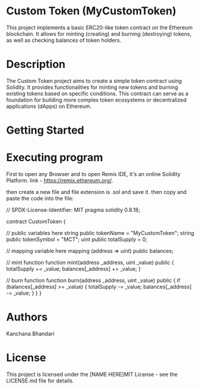 # Custom Token (MyCustomToken)

  This project implements a basic ERC20-like token contract on the Ethereum blockchain. It allows for minting (creating) and burning (destroying) tokens, as well as checking balances of token holders.

# Description

  The Custom Token project aims to create a simple token contract using Solidity. It provides functionalities for minting new tokens and burning existing tokens based on specific conditions. This contract can serve as a foundation for building more complex token ecosystems or decentralized applications (dApps) on Ethereum.

# Getting Started

# Executing program

 First to open any Browser and to open Remix IDE, it's an online Solidity Platform. link - https://remix.ethereum.org/.

 then create a new file and file extension is .sol and save it. then copy and paste the code into the file:

// SPDX-License-Identifier: MIT pragma solidity 0.8.18;

contract CustomToken {

// public variables here
string public tokenName = "MyCustomToken";
string public tokenSymbol = "MCT";
uint public totalSupply = 0;

// mapping variable here
mapping (address => uint) public balances;

// mint function
function mint(address _address, uint _value) public 
{
    totalSupply += _value;
    balances[_address] += _value;
}

// burn function
function burn(address _address, uint _value) public 
{
    if (balances[_address] >= _value)
    {
      totalSupply -= _value;
      balances[_address] -= _value;
      }
}
}

# Authors

  Kanchana Bhandari

# License

 This project is licensed under the [NAME HERE]MIT License - see the LICENSE.md file for details.
